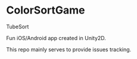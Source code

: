 # ColorSortGame
TubeSort

Fun iOS/Android app created in Unity2D.

This repo mainly serves to provide issues tracking.
